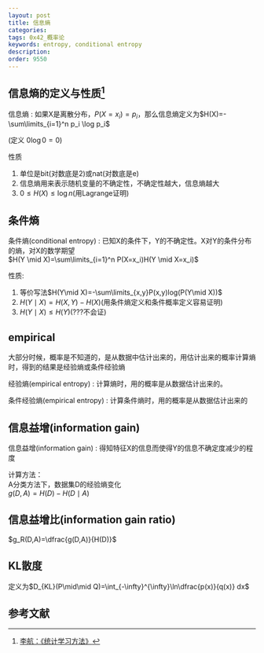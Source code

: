 ```yaml
---
layout: post
title: 信息熵
categories:
tags: 0x42_概率论
keywords: entropy, conditional entropy
description:
order: 9550
---
```

## 信息熵的定义与性质[^lihang]

信息熵
: 如果X是离散分布，$P(X=x_i)=p_i$，那么信息熵定义为$H(X)=-\sum\limits_{i=1}^n p_i \log p_i$

(定义 $0\log0=0$)

性质  
1. 单位是bit(对数底是2)或nat(对数底是e)
1. 信息熵用来表示随机变量的不确定性，不确定性越大，信息熵越大
2. $0 \leq H(X) \leq \log n$(用Lagrange证明)

## 条件熵

条件熵(conditional entropy)
: 已知X的条件下，Y的不确定性。X对Y的条件分布的熵，对X的数学期望  
$H(Y \mid X)=\sum\limits_{i=1}^n P(X=x_i)H(Y \mid X=x_i)$

性质:  
1. 等价写法$H(Y\mid X)=-\sum\limits_{x,y}P(x,y)log(P(Y\mid X))$
1. $H(Y \mid X)=H(X,Y)-H(X)$(用条件熵定义和条件概率定义容易证明)
2. $H(Y \mid X) \leq H(Y)$(???不会证)

## empirical

大部分时候，概率是不知道的，是从数据中估计出来的，用估计出来的概率计算熵时，得到的结果是经验熵或条件经验熵  

经验熵(empirical entropy)
: 计算熵时，用的概率是从数据估计出来的。

条件经验熵(empirical entropy)
: 计算条件熵时，用的概率是从数据估计出来的

## 信息益增(information gain)

信息益增(information gain)
: 得知特征X的信息而使得Y的信息不确定度减少的程度

计算方法：  
A分类方法下，数据集D的经验熵变化  
$g(D,A)=H(D)-H(D \mid A)$  

## 信息益增比(information gain ratio)

$g_R(D,A)=\dfrac{g(D,A)}{H(D)}$

## KL散度
定义为$D_{KL}(P\mid\mid Q)=\int_{-\infty}^{\infty}\ln\dfrac{p(x)}{q(x)} dx$


## 参考文献

[^lihang]: [李航：《统计学习方法》](https://www.weibo.com/u/2060750830?refer_flag=1005055013_)
